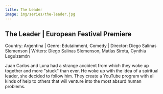 ```yaml
---
title: The Leader
image: img/series/the-leader.jpg
---
```

## The Leader | European Festival Premiere
Country: Argentina | Genre: Edutainment, Comedy | Director: Diego Salinas Slemenson | Writers: Diego Salinas Slemenson, Matías Sirota, Cynthia Leguizamón

Juan Carlos and Luna had a strange accident from which they woke up together and more "stuck" than ever. He woke up with the idea of a spiritual leader, she decided to follow him. They create a YouTube program with all kinds of help to others that will venture into the most absurd human problems.